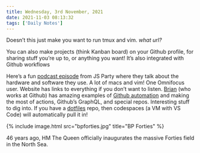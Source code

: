 ```yaml
---
title: Wednesday, 3rd November, 2021
date: 2021-11-03 08:13:32
tags: ['Daily Notes']
---
```


Doesn’t this just make you want to run tmux and vim. *what url?*

You can also make projects (think Kanban board) on your Github profile, for sharing stuff you’re up to, or anything you want! It’s also integrated with Github workflows

Here’s a fun [podcast episode](https://changelog.com/jsparty/172) from JS Party where they talk about the hardware and software they use. A lot of macs and vim! One Omnifocus user. Website has links to everything if you don’t want to listen. [Brian](https://github.com/bdougie) (who works at Github) has amazing examples of [Github automation](https://github.com/bdougie/live) and making the most of actions, Github’s GraphQL, and special repos. Interesting stuff to dig into. If you have a [dotfiles](https://docs.github.com/en/codespaces/customizing-your-codespace/personalizing-codespaces-for-your-account#dotfiles) repo, then codespaces (a VM with VS Code) will automatically pull it in!

{% include image.html src="bpforties.jpg" title="BP Forties" %}

46 years ago, HM The Queen officially inaugurates the massive Forties field in the North Sea.